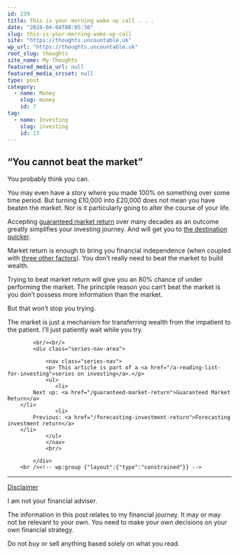 ```yaml
---
id: 239
title: This is your morning wake up call . . .
date: "2024-04-04T08:05:30"
slug: this-is-your-morning-wake-up-call
site: "https://thoughts.uncountable.uk"
wp_url: "https://thoughts.uncountable.uk"
root_slug: thoughts
site_name: My Thoughts
featured_media_url: null
featured_media_srcset: null
type: post
category:
  - name: Money
    slug: money
    id: 7
tag:
  - name: Investing
    slug: investing
    id: 13
---
```



<h2 class="wp-block-heading has-x-large-font-size">&#8220;You cannot beat the market&#8221;</h2>



<p>You probably think you can.</p>



<p>You may even have a story where you made 100% on something over some time period.  But turning £10,000 into £20,000 does not mean you have beaten the market.  Nor is it particularly going to alter the course of your life.</p>



<p>Accepting <a href="https://thoughts.uncountable.uk/guaranteed-market-return/" data-type="post" data-id="456">guaranteed market return</a> over many decades as an outcome greatly simplifies your investing journey. And will get you to <a href="https://thoughts.uncountable.uk/what-is-financial-independence/" data-type="post" data-id="529">the destination quicker</a>.</p>



<p>Market return is enough to bring you financial independence (when coupled with <a href="https://thoughts.uncountable.uk/most-important-factors-for-accumulating-wealth/" data-type="post" data-id="228">three other factors</a>).  You don&#8217;t really need to beat the market to build wealth.</p>



<p>Trying to beat market return will give you an 80% chance of under performing the market. The principle reason you can&#8217;t beat the market is you don&#8217;t possess more information than the market.</p>



<p>But that won&#8217;t stop you trying.  </p>



<p>The market is just a mechanism for transferring wealth from the impatient to the patient. I&#8217;ll just patiently wait while you try.</p>

			<br/><br/>
			<div class="series-nav-area">
			   
				<nav class="series-nav">
				<p> This article is part of a <a href="/a-reading-list-for-investing">series on investing</a>.</p>
				<ul> 
				   <li>
		    Next up: <a href="/guaranteed-market-return">Guaranteed Market Return</a>
		</li>
				   <li>
		    Previous: <a href="/forecasting-investment-return">Forecasting investment return</a>
		</li>
				</ul>
				</nav>
				<br/>
				
			</div>
		<br /><!-- wp:group {"layout":{"type":"constrained"}} -->
<div class="wp-block-group"><!-- wp:separator {"style":{"spacing":{"margin":{"top":"var:preset|spacing|40","bottom":"0"}}}} -->
<hr class="wp-block-separator has-alpha-channel-opacity" style="margin-top:var(--wp--preset--spacing--40);margin-bottom:0"/>
<!-- /wp:separator -->

<!-- wp:paragraph {"style":{"typography":{"textDecoration":"underline"}}} -->
<p style="text-decoration:underline">Disclaimer</p>
<!-- /wp:paragraph -->

<!-- wp:paragraph -->
<p>I am not your financial adviser.   </p>
<!-- /wp:paragraph -->

<!-- wp:paragraph -->
<p>The information in this post relates to my financial journey.  It may or may not be relevant to your own.  You need to make your own decisions on your own financial strategy.</p>
<!-- /wp:paragraph -->

<!-- wp:paragraph -->
<p>Do not buy or sell anything based solely on what you read.</p>
<!-- /wp:paragraph --></div>
<!-- /wp:group -->